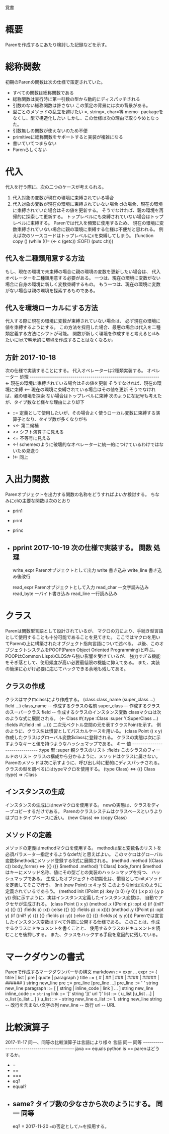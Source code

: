 覚書

# 概要
Parenを作成するにあたり検討した記録などを示す。

# 総称関数
初期のParenの関数は次の仕様で策定されていた。
- すべての関数は総称関数である
- 総称関数は実行時に第一引数の型から動的にディスパッチされる
- 引数のない総称関数は許さない
この策定の背景には次の背景がある。
- 型ごとのメソッドの乱立を避けたい
  =, string=, char=等
memo- packageをなくし、型で構造化したい
しかし、この仕様は次の理由で取りやめとなった。
- 引数無しの関数が使えないのため不便
- primitiveに総称関数をサポートすると実装が複雑になる
- 書いていてつまらない
- Parenらしくない

# 代入
代入を行う際に、次の二つのケースが考えられる。
1. 代入対象の変数が現在の環境に束縛されている場合
2. 代入対象の変数が現在の環境に束縛されていない場合
clの場合、現在の環境に束縛されていた場合はその値を更新する。
そうでなければ、親の環境を再帰的に探索して更新する。
トップレベルにも束縛されていない場合はトップレベルに束縛する。
Parenでは代入を頻繁に使用するため、
現在の環境に変数束縛されていない場合に親の環境に束縛する仕様は不便だと思われる。
例えば次のソースコードはトップレベルにcを束縛してしまう。
    (function copy ()
      (while ((!= (<- c (getc)) :EOF))
        (putc ch)))
## 代入を二種類用意する方法
もし、現在の環境で未束縛の場合に親の環境の変数を更新したい場合は、
代入オペレーターを二種類用意する必要がある。
一つは、現在の環境に変数がない場合に自身の環境に新しく変数束縛するもの。
もう一つは、現在の環境に変数がない場合は親の環境を探索するものである。
## 代入を環境ローカルにする方法
代入する際に現在の環境に変数が束縛されていない場合は、
必ず現在の環境に値を束縛するようにする。
この方法を採用した場合、最悪の場合は代入を二種類定義する方法にシフトが可能。
関数が新しく環境を作成すると考えるとclみたいにletで明示的に環境を作成することはなくなるか。
## 方針 2017-10-18
次の仕様で実装することにする。
代入オペレーターは2種類実装する。
    オペレーター 処理
    ----------------------------------------------------------------
    <-           現在の環境に束縛されている場合はその値を更新
                 そうでなければ、現在の環境に束縛
    <--          現在の環境に束縛されている場合はその値を更新
                 そうでなければ、親の環境を探索
                 ない場合はトップレベルに束縛
次のようにな記号も考えたが、タイプ数など様々な理由により却下
- ::=
定義として使用したいが、その場合よく使うローカル変数に束縛する演算子となり、タイプ数が多くなりがち
- <<-
第二候補
- <<
シフト演算子に見える
- <=
不等号に見える
- <-!
schemeのように破壊的なオペレーターに統一的につけているわけではないため見送り
- !<-
同上

# 入出力関数
Parenオブジェクトを出力する関数の名称をどうすればよいか検討する。
ちなみにclの主要な関数は次のとおり
- prin1
- print
- princ
- pprint
2017-10-19
次の仕様で実装する。
    関数       処理
    -----------------------------------------
    write_expr Parenオブジェクトとして出力
    write      書き込み
    write_line 書き込み後改行

    read_expr  Parenオブジェクトとして入力
    read_char  一文字読み込み
    read_byte  一バイト書き込み
    read_line  一行読み込み

# クラス
Parenは関数型言語として設計されているが、
マクロの力により、手続き型言語として使用することも十分可能であることを見てきた。
ここではマクロを用いてParenの上に構築されたオブジェクト指向言語について述べる。
以後、このオブジェクトシステムをPOOP(Paren Object Oriented Programming)と呼ぶ。
POOPはCommon LispのCLOSから強い影響を受けているが、
強力すぎる機能をそぎ落として、使用頻度が高い必要最低限の機能に抑えてある。
また、実装の簡潔に心がけ必要に応じてハックできる余地も残してある。
## クラスの作成
クラスはマクロclassにより作成する。
    (class class_name (super_class ...)
        field ...)
    class_name -- 作成するクラスの名前
    super_class -- 作成するクラスのスーパークラス
    field -- 作成するクラスのインスタンス変数
classマクロは次のような式に展開される。
    (<- Class #{:type :Class
                :super '(:SuperClass ...)
                :fields #{:field :nil ...}})
二次元ベクトル空間の元を表すクラスPointを示す。
例のように、クラス名は慣習としてパスカルケースを用いる。
    (class Point () x y)
作成したクラスはグローバル変数$classに登録される。
クラスの実態は次に示すようなキーと値を持つようなハッシュマップである。
    キー    値
    -------------------------------
    :type   型
    :super  親クラスのリスト
    :fields このクラスのフィールドのリスト
クラスの構成から分かるように、メソッドはクラスに属さない。
Parenのメソッドは次に示すように、呼び出し時に動的にディスパッチされる。
クラスの型を調べるにはtypeマクロを使用する。
    (type Class) <=> ({} Class :type)
    => :Class
## インスタンスの生成
インスタンスの生成にはnewマクロを使用する。
newの実態は、クラスをディープコピーするだけである。
Parenのクラスシステムはクラスベースというよりはプロトタイプベースに近い。
    (new Class) <=> (copy Class)
## メソッドの定義
メソッドの定義はmethodマクロを使用する。
methodは型と変数名のリストを必須パラメーター指定するようなdefだと思えばよい。
このマクロはグローバル変数$methodにメソッド登録するS式に展開される。
    (method .method ((Class c))
       body_forms)
    <=> ({} ({} $method .method) '(:Class) body_form)
$methodはキーにメソッド名称、値にその型ごとの実装のハッシュマップを持つ、
ハッシュマップである。
生成したオブジェクトの初期化は、慣習としてinitメソッドを定義してそこで行う。
    (init (new Point) :x 4 :y 5)
このようなinitは次のように定義されているであろう。
    (method init ((Point p) :key (x 0) (y 0))
        (.x p x)
        (.y p y))
例に示すように、実はインスタンス定義したインスタンス変数は、
自動でアクセサが生成される。
    (class Point () x y)
    (method .x ((Point p) :opt x)
      (if ((nil? x) ({} ({} :fields p) :x))
          (:else ({} ({} :fields p) :x x))))
    (method .y ((Point p) :opt y)
      (if ((nil? y) ({} ({} :fields p) :y))
          (:else ({} ({} :fields p) :y y))))
Parenでは宣言したインスタンス変数はすべて外部に公開する仕様である。
このことは、作成するクラスにドキュメントを書くことと、
使用するクラスのドキュメントを読むことを後押しする。
また、クラスをハックする手段を意図的に残している。

# マークダウンの書式
Parenで作成するマークダウンパーサの構文
    markdown ::= expr ...
    expr ::= { titile | list | pre | quote | paragraph }
    title ::= { # | ## | ### | #### | ##### | ###### } string new_line
    pre :;= pre_line [pre_line ...]
    pre_line ::= '    ' string new_line
    paragraph ::= [ [ string | inline_code | link ] ... ] string new_line
    inline_code ::= ` string `
    link ::=  '[' string '](' url ')'
    list ::= { u_list [u_list ...] | o_list [o_list ...] }
    u_list ::= - string new_line
    o_list ::= 1. string new_line
    string -- 改行を含まない文字の列
    new_line -- 改行
    url -- URL

# 比較演算子
2017-11-17
同一、同等の比較演算子は言語により様々
    言語        同一 同等
    --------------------------------------------
    java        ==   equals
    python      is   ==
parenはどうするか。
- =
- ==
- ===
- eq?
- equal?
- same?
タイプ数の少なさから次のようにする。
    同一 同等
    -----------
    eq?  =
2017-11-20
`=`の否定として`/=`を採用する。
